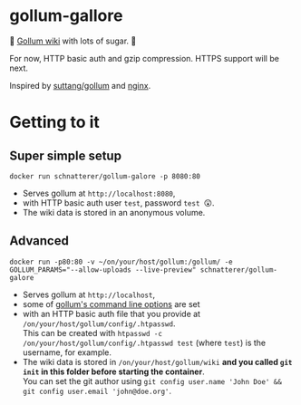 # gollum-gallore

🍬 [Gollum wiki](https://github.com/gollum) with lots of sugar. 🍬

For now, HTTP basic auth and gzip compression. HTTPS support will be next.

Inspired by [suttang/gollum](https://github.com/suttang/docker-gollum) and [nginx](https://github.com/dockerfile/nginx/blob/master/Dockerfile).

# Getting to it

## Super simple setup

`docker run schnatterer/gollum-galore -p 8080:80`

* Serves gollum at `http://localhost:8080`, 
* with HTTP basic auth user `test`, password `test `😲. 
* The wiki data is stored in an anonymous volume.

## Advanced

`docker run -p80:80 -v ~/on/your/host/gollum:/gollum/ -e GOLLUM_PARAMS="--allow-uploads --live-preview" schnatterer/gollum-galore`

* Serves gollum at `http://localhost`, 
* some of [gollum's command line options](https://github.com/gollum/gollum#configuration) are set
* with an HTTP basic auth file that you provide at `/on/your/host/gollum/config/.htpasswd`.  
This can be created with `htpasswd -c /on/your/host/gollum/config/.htpasswd test` (where `test`) is the username, for example.
* The wiki data is stored in `/on/your/host/gollum/wiki` **and you called `git init` in this folder before starting the container**.  
You can set the git author using `git config user.name 'John Doe' && git config user.email 'john@doe.org'`.
